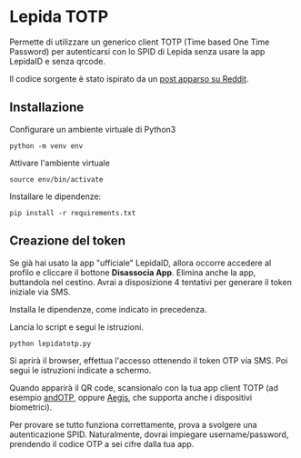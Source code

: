 # Lepida TOTP

Permette di utilizzare un generico client TOTP (Time based One Time Password) per autenticarsi con lo SPID di Lepida senza usare la app LepidaID e senza qrcode. 

Il codice sorgente è stato ispirato da un [post apparso su Reddit](https://www.reddit.com/r/ItalyInformatica/comments/oxateo/da_lepidaid_a_totp/).

## Installazione

Configurare un ambiente virtuale di Python3

`python -m venv env`

Attivare l'ambiente virtuale

`source env/bin/activate`

Installare le dipendenze:

`pip install -r requirements.txt`

## Creazione del token

Se già hai usato la app "ufficiale" LepidaID, allora occorre accedere al profilo e cliccare il bottone __Disassocia App__. Elimina anche la app, buttandola nel cestino. Avrai a disposizione 4 tentativi per generare il token iniziale via SMS.

Installa le dipendenze, come indicato in precedenza.

Lancia lo script e segui le istruzioni. 

`python lepidatotp.py`

Si aprirà il browser, effettua l'accesso ottenendo il token OTP via SMS. Poi segui le istruzioni indicate a schermo.

Quando apparirà il QR code, scansionalo con la tua app client TOTP (ad esempio [andOTP](https://f-droid.org/en/packages/org.shadowice.flocke.andotp/), oppure [Aegis](https://f-droid.org/it/packages/com.beemdevelopment.aegis/), che supporta anche i dispositivi biometrici).

Per provare se tutto funziona correttamente, prova a svolgere una autenticazione SPID. Naturalmente, dovrai impiegare username/password, prendendo il codice OTP a sei cifre dalla tua app.

